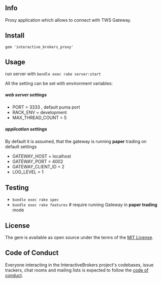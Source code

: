 ## Info

Proxy application which allows to connect with TWS Gateway.

## Install

```
gem 'interactive_brokers_proxy'
```

## Usage

run server with `bendle exec rake server:start`

All the setting can be set with environment variables:

##### web server settings

* PORT = 3333 , default puma port
* RACK_ENV = development
* MAX_THREAD_COUNT = 5

##### application settings

By default it is assumed, that the gateway is running **paper** trading 
on default settings

* GATEWAY_HOST = localhost
* GATEWAY_PORT = 4002
* GATEWAY_CLIENT_ID = 2
* LOG_LEVEL = 1

## Testing

* `bundle exec rake spec`
* `bundle exec rake features` # require running Gateway in **paper trading** mode

## License

The gem is available as open source under the terms of the [MIT License](https://opensource.org/licenses/MIT).

## Code of Conduct

Everyone interacting in the InteractiveBrokers project's codebases, issue trackers, chat rooms and mailing lists is expected to follow the [code of conduct](https://github.com/[USERNAME]/interactive_brokers/blob/master/CODE_OF_CONDUCT.md).

